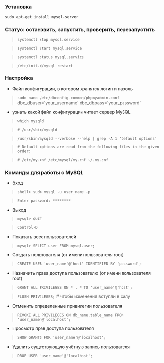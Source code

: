 ### Установка
`sudo apt-get install mysql-server`

### Статус: остановить, запустить, проверить, перезапустить
> `systemctl stop mysql.service`

> `systemctl start mysql.service`

> `systemctl status mysql.service`

> `/etc/init.d/mysql restart`

### Настройка
* Файл конфигурации, в котором хранятся логин и пароль
> `sudo nano /etc/dbconfig-common/phpmyadmin.conf`
dbc_dbuser='your_username'
dbc_dbpass='your_password'

* узнать какой файл конфигурации читает сервер MySQL
> `which mysqld`

> `# /usr/sbin/mysqld`

> `/usr/sbin/mysqld --verbose --help | grep -A 1 'Default options'`

> `# Default options are read from the following files in the given order:`

> `# /etc/my.cnf /etc/mysql/my.cnf ~/.my.cnf`

### Команды для работы c MySQL
* Вход
> `shell> sudo mysql -u user_name -p`

> `Enter password: ********`

* Выход
> `mysql> QUIT`

> `Control-D`

* Показать всех пользователей
> `mysql> SELECT user FROM mysql.user;`

* Создать пользователя (от имени пользователя root)
> `CREATE USER 'user_name'@'host' IDENTIFIED BY 'password';`

* Назначить права доступа пользователю (от имени пользователя root)
> `GRANT ALL PRIVILEGES ON * . * TO 'user_name'@'host';`

> `FLUSH PRIVILEGES;` # чтобы изменения вступли в силу

* Отменить определенные привилегии пользователя
> `REVOKE ALL PRIVILEGES ON db_name.table_name FROM 'user_name'@'localhost';`

* Просмотр прав доступа пользователя
> `SHOW GRANTS FOR 'user_name'@'localhost';`

* Удалить существующую учётную запись пользователя
> `DROP USER 'user_name'@'localhost';`
